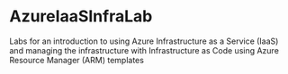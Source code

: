 # AzureIaaSInfraLab
Labs for an introduction to using Azure Infrastructure as a Service (IaaS) and managing the infrastructure with Infrastructure as Code using Azure Resource Manager (ARM) templates
